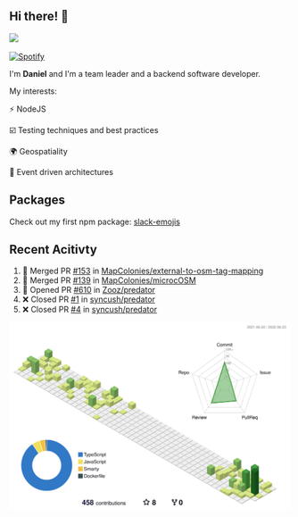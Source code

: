 ## Hi there! 👋

<p>
  <img src="https://github-readme-stats.vercel.app/api?username=syncush&theme=tokyonight">
</p>

[![Spotify](https://novatorem-rust.vercel.app/api/spotify)](https://open.spotify.com/user/syncush)

I'm **Daniel** and I'm a team leader and a backend software developer.

My interests:

⚡ NodeJS

☑️ Testing techniques and best practices

🌍 Geospatiality

🧠 Event driven architectures

## Packages
Check out my first npm package: [slack-emojis](https://www.npmjs.com/package/slack-emojis)

## Recent Acitivty
<!--START_SECTION:activity-->
1. 🎉 Merged PR [#153](https://github.com/MapColonies/external-to-osm-tag-mapping/pull/153) in [MapColonies/external-to-osm-tag-mapping](https://github.com/MapColonies/external-to-osm-tag-mapping)
2. 🎉 Merged PR [#139](https://github.com/MapColonies/microcOSM/pull/139) in [MapColonies/microcOSM](https://github.com/MapColonies/microcOSM)
3. 💪 Opened PR [#610](https://github.com/Zooz/predator/pull/610) in [Zooz/predator](https://github.com/Zooz/predator)
4. ❌ Closed PR [#1](https://github.com/syncush/predator/pull/1) in [syncush/predator](https://github.com/syncush/predator)
5. ❌ Closed PR [#4](https://github.com/syncush/predator/pull/4) in [syncush/predator](https://github.com/syncush/predator)
<!--END_SECTION:activity-->

![contrib](./profile-3d-contrib/profile-green-animate.svg)
